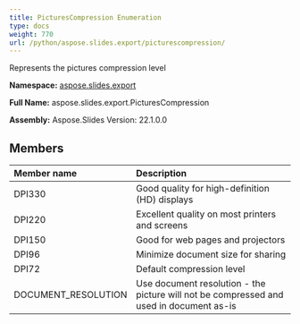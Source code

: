 ```yaml
---
title: PicturesCompression Enumeration
type: docs
weight: 770
url: /python/aspose.slides.export/picturescompression/
---
```


Represents the pictures compression level

**Namespace:** [aspose.slides.export](/python/aspose.slides.export/)

**Full Name:** aspose.slides.export.PicturesCompression

**Assembly:**  Aspose.Slides Version: 22.1.0.0

## **Members**
|**Member name**|**Description**|
| :- | :- |
|DPI330|Good quality for high-definition (HD) displays|
|DPI220|Excellent quality on most printers and screens|
|DPI150|Good for web pages and projectors|
|DPI96|Minimize document size for sharing|
|DPI72|Default compression level|
|DOCUMENT_RESOLUTION|Use document resolution - the picture will not be compressed and used in document as-is|
